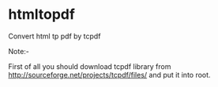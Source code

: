 # htmltopdf
Convert html tp pdf by tcpdf


Note:- 

First of all you should download tcpdf library from http://sourceforge.net/projects/tcpdf/files/ and put it into root.
